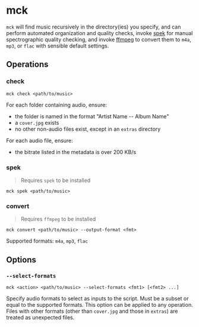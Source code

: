 # mck

`mck` will find music recursively in the directory(ies) you specify, and can perform automated organization and quality checks, invoke [spek](https://github.com/alexkay/spek) for manual spectrographic quality checking, and invoke [ffmpeg](https://www.ffmpeg.org/download.html) to convert them to `m4a`, `mp3`, or `flac` with sensible default settings.

## Operations

### check

```
mck check <path/to/music>
```

For each folder containing audio, ensure:

* the folder is named in the format "Artist Name -- Album Name"
* a `cover.jpg` exists
* no other non-audio files exist, except in an `extras` directory

For each audio file, ensure:

* the bitrate listed in the metadata is over 200 KB/s

### spek

> Requires `spek` to be installed

```
mck spek <path/to/music>
```

### convert

> Requires `ffmpeg` to be installed

```
mck convert <path/to/music> --output-format <fmt>
```

Supported formats: `m4a`, `mp3`, `flac`

## Options

### `--select-formats`

```
mck <action> <path/to/music> --select-formats <fmt1> [<fmt2> ...]
```

Specify audio formats to select as inputs to the script. Must be a subset or equal to the supported formats. This option can be applied to any operation. Files with other formats (other than `cover.jpg` and those in `extras`) are treated as unexpected files.
